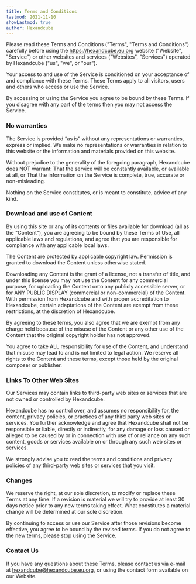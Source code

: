 ```yaml
---
title: Terms and Conditions
lastmod: 2021-11-10
showLastmod: true
author: Hexandcube
---
```


Please read these Terms and Conditions ("Terms", "Terms and Conditions") carefully before using the https://hexandcube.eu.org website ("Website", "Service") or other websites and services ("Websites", "Services") operated by Hexandcube ("us", "we", or "our").


Your access to and use of the Service is conditioned on your acceptance of and compliance with these Terms. These Terms apply to all visitors, users and others who access or use the Service.


By accessing or using the Service you agree to be bound by these Terms. If you disagree with any part of the terms then you may not access the Service.

### No warranties

The Service is provided “as is” without any representations or warranties, express or implied. We make no representations or warranties in relation to this website or the information and materials provided on this website.

Without prejudice to the generality of the foregoing paragraph, Hexandcube does NOT warrant: That the service will be constantly available, or available at all, or That the information on the Service is complete, true, accurate or non-misleading.

Nothing on the Service constitutes, or is meant to constitute, advice of any kind.

### Download and use of Content

By using this site or any of its contents or files available for download (all as the "Content"), you are agreeing to be bound by these Terms of Use, all applicable laws and regulations, and agree that you are responsible for compliance with any applicable local laws.

The Content are protected by applicable copyright law. Permission is granted to download the Content unless otherwise stated.

Downloading any Content is the grant of a license, not a transfer of title, and under this license you may not use the Content for any commercial purpose, for uploading the Content onto any publicly accessible server, or for ANY PUBLIC DISPLAY (commercial or non-commercial) of the Content. With permission from Hexandcube and with proper accreditation to Hexandcube, certain adaptations of the Content are exempt from these restrictions, at the discretion of Hexandcube.

By agreeing to these terms, you also agree that we are exempt from any charge held because of the misuse of the Content or any other use of the Content that the original copyright holder has not approved.

You agree to take ALL responsibility for use of the Content, and understand that misuse may lead to and is not limited to legal action. We reserve all rights to the Content and these terms, except those held by the original composer or publisher.

### Links To Other Web Sites

Our Services may contain links to third-party web sites or services that are not owned or controlled by Hexandcube.

Hexandcube has no control over, and assumes no responsibility for, the content, privacy policies, or practices of any third party web sites or services. You further acknowledge and agree that Hexandcube shall not be responsible or liable, directly or indirectly, for any damage or loss caused or alleged to be caused by or in connection with use of or reliance on any such content, goods or services available on or through any such web sites or services.

We strongly advise you to read the terms and conditions and privacy policies of any third-party web sites or services that you visit.

### Changes

We reserve the right, at our sole discretion, to modify or replace these Terms at any time. If a revision is material we will try to provide at least 30 days notice prior to any new terms taking effect. What constitutes a material change will be determined at our sole discretion.

By continuing to access or use our Service after those revisions become effective, you agree to be bound by the revised terms. If you do not agree to the new terms, please stop using the Service.

### Contact Us

If you have any questions about these Terms, please contact us via e-mail at [hexandcube@hexandcube.eu.org](mailto:hexandcube@hexandcube.eu.org), or using the contact form available on our Website.